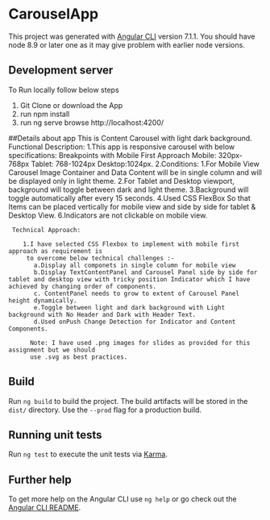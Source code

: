 # CarouselApp

This project was generated with [Angular CLI](https://github.com/angular/angular-cli) version 7.1.1.
You should have node 8.9 or later one as it may give problem with earlier node versions.

## Development server
To Run locally follow below steps
1. Git Clone or download the App 
2.  run npm install
3. run ng serve browse http://localhost:4200/


##Details about app
  This is Content Carousel with light dark background.
    Functional Description:
       1.This app is responsive carousel with below specifications:
           Breakpoints with Mobile First Approach
           Mobile: 320px-768px
           Tablet: 768-1024px
           Desktop:1024px.
       2.Conditions:
         1.For Mobile View Carousel Image Container and Data Content will be in single column  and will be displayed only in light theme.
         2.For Tablet and Desktop viewport, background will toggle between dark and light theme.
         3.Background will toggle automatically after every 15 seconds.
         4.Used CSS FlexBox So that Items can be placed vertically for mobile view 
         and side by side for tablet & Desktop View.
         6.Indicators are not clickable on mobile view.
         
  
     Technical Approach:

        1.I have selected CSS Flexbox to implement with mobile first approach as requirement is
         to overcome below technical challenges :-
           a.Display all componets in single column for mobile view 
           b.Display TextContentPanel and Carousel Panel side by side for tablet and desktop view with tricky position Indicator which I have achieved by changing order of components.             
           c. ContentPanel needs to grow to extent of Carousel Panel height dynamically.
           e.Toggle between light and dark background with Light background with No Header and Dark with Header Text.
           d.Used onPush Change Detection for Indicator and Content Components.
             
          Note: I have used .png images for slides as provided for this assignment but we should
          use .svg as best practices.     
## Build

Run `ng build` to build the project. The build artifacts will be stored in the `dist/` directory. Use the `--prod` flag for a production build.

## Running unit tests

Run `ng test` to execute the unit tests via [Karma](https://karma-runner.github.io).


## Further help

To get more help on the Angular CLI use `ng help` or go check out the [Angular CLI README](https://github.com/angular/angular-cli/blob/master/README.md).
